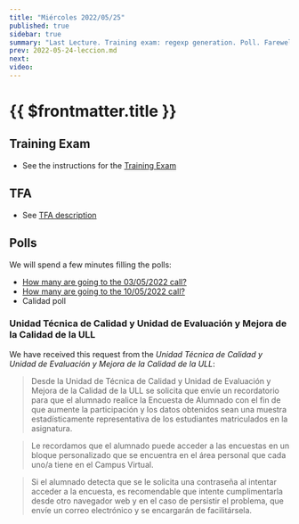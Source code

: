 ```yaml
---
title: "Miércoles 2022/05/25"
published: true
sidebar: true
summary: "Last Lecture. Training exam: regexp generation. Poll. Farewell and see you later"
prev: 2022-05-24-leccion.md
next:
video:
---
```


# {{ $frontmatter.title }}

  

## Training Exam

* See the instructions for the [Training Exam](/practicas/training-exam.html)

## TFA

* See [TFA description](/practicas/tfa.html)

## Polls

We will spend a few minutes filling the polls:

- [How many are going to the 03/05/2022 call?](https://campusingenieriaytecnologia2122.ull.es/mod/choice/view.php?id=21155&forceview=1)
- [How many are going to the 10/05/2022 call?](https://campusingenieriaytecnologia2122.ull.es/mod/choice/view.php?id=30819&forceview=1)
- Calidad poll

### Unidad Técnica de Calidad y Unidad de Evaluación y Mejora de la Calidad de la ULL

We have received this request from the *Unidad Técnica de Calidad y Unidad de Evaluación y Mejora de la Calidad de la ULL*:

> Desde la Unidad de Técnica de Calidad y Unidad de Evaluación y Mejora de la Calidad de la ULL se solicita que envíe un recordatorio para que el alumnado realice la Encuesta de Alumnado con el fin de que aumente la participación y los datos obtenidos sean una muestra estadísticamente representativa de los estudiantes matriculados en la asignatura.

> Le recordamos que el alumnado puede acceder a las encuestas en un bloque personalizado que se encuentra en el área personal que cada uno/a tiene en el Campus Virtual.

> Si el alumnado detecta que se le solicita una contraseña al intentar acceder a la encuesta, es recomendable que intente cumplimentarla desde otro navegador web y en el caso de persistir el problema, que envíe un correo electrónico y se encargarán de facilitársela.


<!--
## Video

<youtube></youtube>
-->